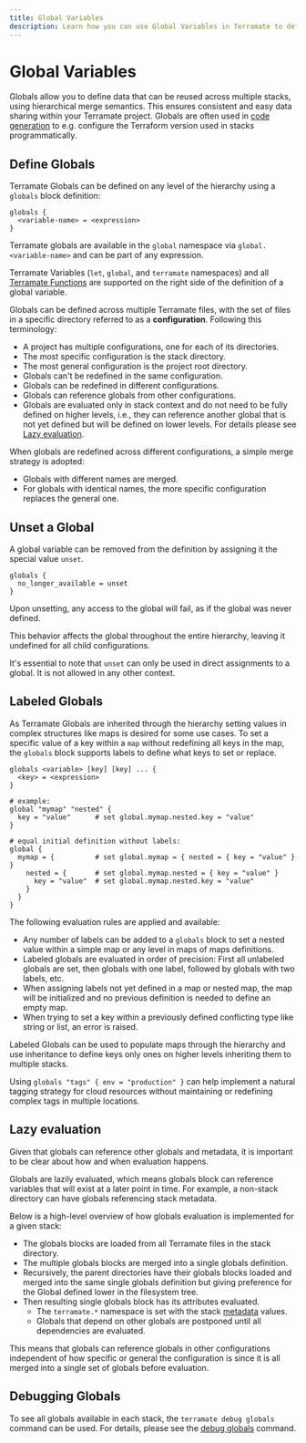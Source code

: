 ```yaml
---
title: Global Variables
description: Learn how you can use Global Variables in Terramate to define data that can be used across multiple stacks.
---
```


# Global Variables

Globals allow you to define data that can be reused across multiple stacks, using hierarchical merge semantics.
This ensures consistent and easy data sharing within your Terramate project. Globals are often used in
[code generation](../index.md) to e.g. configure the Terraform version used in stacks programmatically.

## Define Globals

Terramate Globals can be defined on any level of the hierarchy using a `globals` block definition:

```hcl
globals {
  <variable-name> = <expression>
}
```

Terramate globals are available in the `global` namespace via `global.<variable-name>` and can be part of any expression. 

Terramate Variables (`let`, `global`, and `terramate` namespaces) and all [Terramate Functions](../functions/index.md)
are supported on the right side of the definition of a global variable.

Globals can be defined across multiple Terramate files, with the set of files in a specific directory referred to as a
**configuration**. Following this terminology:

- A project has multiple configurations, one for each of its directories.
- The most specific configuration is the stack directory.
- The most general configuration is the project root directory.
- Globals can't be redefined in the same configuration.
- Globals can be redefined in different configurations.
- Globals can reference globals from other configurations.
- Globals are evaluated only in stack context and do not need to be fully defined on higher levels, i.e., they can
reference another global that is not yet defined but will be defined on lower levels. For details please see
[Lazy evaluation](#lazy-evaluation).

When globals are redefined across different configurations, a simple merge strategy is adopted:

- Globals with different names are merged.
- For globals with identical names, the more specific configuration replaces the general one.

## Unset a Global

A global variable can be removed from the definition by assigning it the special value `unset`.

```hcl
globals {
  no_longer_available = unset
}
```

Upon unsetting, any access to the global will fail, as if the global was never defined.

This behavior affects the global throughout the entire hierarchy, leaving it undefined for all child configurations.

It's essential to note that `unset` can only be used in direct assignments to a global. It is not allowed in any other context.

## Labeled Globals

As Terramate Globals are inherited through the hierarchy setting values in complex structures like maps is desired for
some use cases. To set a specific value of a key within a `map` without redefining all keys in the map, the `globals` block supports labels to define what keys to set or replace.

```hcl
globals <variable> [key] [key] ... {
  <key> = <expression>
} 

# example:
global "mymap" "nested" {
  key = "value"      # set global.mymap.nested.key = "value"
}

# equal initial definition without labels:
global {
  mymap = {          # set global.mymap = { nested = { key = "value" } }
    nested = {       # set global.mymap.nested = { key = "value" }
      key = "value"  # set global.mymap.nested.key = "value"
    }
  }
}
```

The following evaluation rules are applied and available:

- Any number of labels can be added to a `globals` block to set a nested value within a simple map or any level in maps of maps definitions.
- Labeled globals are evaluated in order of precision: First all unlabeled globals are set, then globals with one label, followed by globals with two labels, etc.
- When assigning labels not yet defined in a map or nested map, the map will be initialized and no previous definition is needed to define an empty map.
- When trying to set a key within a previously defined conflicting type like string or list, an error is raised.

Labeled Globals can be used to populate maps through the hierarchy and use inheritance to define keys only ones on higher levels inheriting them to multiple stacks.

Using `globals "tags" { env = "production" }` can help implement a natural tagging strategy for cloud resources without
maintaining or redefining complex tags in multiple locations.

## Lazy evaluation

Given that globals can reference other globals and metadata, it is important to be clear about how and when evaluation happens.

Globals are lazily evaluated, which means globals block can reference variables that will exist at a later point in time.
For example, a non-stack directory can have globals referencing stack metadata.

Below is a high-level overview of how globals evaluation is implemented for a given stack:

- The globals blocks are loaded from all Terramate files in the stack directory.
- The multiple globals blocks are merged into a single globals definition.
- Recursively, the parent directories have their globals blocks loaded and merged into the same single globals definition
but giving preference for the Global defined lower in the filesystem tree.
- Then resulting single globals block has its attributes evaluated.
  - The `terramate.*` namespace is set with the stack [metadata](./metadata.md) values.
  - Globals that depend on other globals are postponed until all dependencies are evaluated.

This means that globals can reference globals in other configurations independent of how specific or general the
configuration is since it is all merged into a single set of globals before evaluation.

## Debugging Globals

To see all globals available in each stack, the `terramate debug globals` command can be used. For details, please see the
[debug globals](../../cmdline/globals.md) command.
